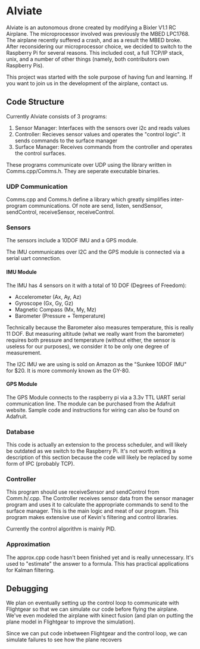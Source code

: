AIviate
=======

AIviate is an autonomous drone created by modifying a Bixler V1.1 RC Airplane.
The microprocessor involved was previously the MBED LPC1768. The airplane
recently suffered a crash, and as a result the MBED broke. After reconsidering
our microprocessor choice, we decided to switch to the Raspberry Pi for several
reasons. This included cost, a full TCP/IP stack, unix, and a number of other
things (namely, both contributors own Raspberry Pis).

This project was started with the sole purpose of having fun and learning. If
you want to join us in the development of the airplane, contact us. 

Code Structure
--------------

Currently AIviate consists of 3 programs:
1. Sensor Manager: Interfaces with the sensors over i2c and reads values
2. Controller: Recieves sensor values and operates the "control logic". It
sends commands to the surface manager
3. Surface Manager:  Receives commands from the controller and operates the
control surfaces.

These programs communicate over UDP using the library written in
Comms.cpp/Comms.h. They are seperate executable binaries.

### UDP Communication

Comms.cpp and Comms.h define a library which greatly simplifies inter-program
communications. Of note are send, listen, sendSensor, sendControl,
receiveSensor, receiveControl.

### Sensors

The sensors include a 10DOF IMU and a GPS module.

The IMU communicates over I2C and the GPS module is connected via a serial uart
connection.
   
#### IMU Module

The IMU has 4 sensors on it with a total of 10 DOF (Degrees of Freedom):
+ Accelerometer (Ax, Ay, Az)
+ Gyroscope (Gx, Gy, Gz)
+ Magnetic Compass (Mx, My, Mz)
+ Barometer (Pressure + Temperature)

Technically because the Barometer also measures temperature, this is really 11
DOF. But measuring altitude (what we really want from the barometer) requires
both pressure and temperature (without either, the sensor is useless for our
purposes), we consider it to be only one degree of measurement.

The I2C IMU we are using is sold on Amazon as the "Sunkee 10DOF IMU" for $20.
It is more commonly known as the GY-80.

#### GPS Module

The GPS Module connects to the raspberry pi via a 3.3v TTL UART serial
communication line. The module can be purchased from the Adafruit website.
Sample code and instructions for wiring can also be found on Adafruit.

### Database

This code is actually an extension to the process scheduler, and will likely
be outdated as we switch to the Raspberry Pi. It's not worth writing a
description of this section because the code will likely be replaced by some
form of IPC (probably TCP).

### Controller

This program should use receiveSensor and sendControl from Comm.h/.cpp. The
Controller receives sensor data from the sensor manager program and uses it to
calculate the appropriate commands to send to the surface manager. This is the
main logic and meat of our program. This program makes extensive use of Kevin's
filtering and control libraries.

Currently the control algorithm is mainly PID.

### Approximation

The approx.cpp code hasn't been finished yet and is really unnecessary. It's
used to "estimate" the answer to a formula. This has practical applications for
Kalman filtering.

Debugging
---------

We plan on eventually setting up the control loop to communicate with Flightgear so
that we can simulate our code before flying the airplane. We've even modeled the
airplane with kinect fusion (and plan on putting the plane model in Flightgear
to improve the simulation).

Since we can put code inbetween Flightgear and the control loop, we can simulate
failures to see how the plane recovers
